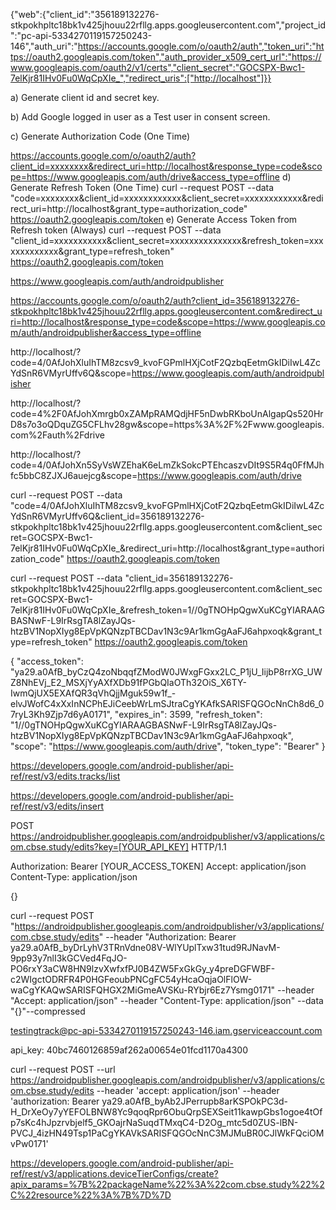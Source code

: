 {"web":{"client_id":"356189132276-stkpokhpltc18bk1v425jhouu22rfllg.apps.googleusercontent.com","project_id":"pc-api-5334270119157250243-146","auth_uri":"https://accounts.google.com/o/oauth2/auth","token_uri":"https://oauth2.googleapis.com/token","auth_provider_x509_cert_url":"https://www.googleapis.com/oauth2/v1/certs","client_secret":"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","redirect_uris":["http://localhost"]}}






a) Generate client id and secret key.

b) Add Google logged in user as a Test user in consent screen.

c) Generate Authorization Code (One Time)

https://accounts.google.com/o/oauth2/auth?client_id=xxxxxxxx&redirect_uri=http://localhost&response_type=code&scope=https://www.googleapis.com/auth/drive&access_type=offline
d) Generate Refresh Token (One Time)
curl --request POST --data "code=xxxxxxxx&client_id=xxxxxxxxxxxx&client_secret=xxxxxxxxxxxx&redirect_uri=http://localhost&grant_type=authorization_code" https://oauth2.googleapis.com/token
e) Generate Access Token from Refresh token (Always)
curl --request POST --data "client_id=xxxxxxxxxxx&client_secret=xxxxxxxxxxxxxxx&refresh_token=xxxxxxxxxxxxx&grant_type=refresh_token" https://oauth2.googleapis.com/token



https://www.googleapis.com/auth/androidpublisher


https://accounts.google.com/o/oauth2/auth?client_id=356189132276-stkpokhpltc18bk1v425jhouu22rfllg.apps.googleusercontent.com&redirect_uri=http://localhost&response_type=code&scope=https://www.googleapis.com/auth/androidpublisher&access_type=offline

http://localhost/?code=4/0AfJohXluIhTM8zcsv9_kvoFGPmlHXjCotF2QzbqEetmGkIDiIwL4ZcYdSnR6VMyrUffv6Q&scope=https://www.googleapis.com/auth/androidpublisher


http://localhost/?code=4%2F0AfJohXmrgb0xZAMpRAMQdjHF5nDwbRKboUnAlgapQs520HrD8s7o3oQDquZG5CFLhv28gw&scope=https%3A%2F%2Fwww.googleapis.com%2Fauth%2Fdrive




http://localhost/?code=4/0AfJohXn5SyVsWZEhaK6eLmZkSokcPTEhcaszvDIt9S5R4q0FfMJhfc5bbC8ZJXJ6auejcg&scope=https://www.googleapis.com/auth/drive


curl --request POST --data "code=4/0AfJohXluIhTM8zcsv9_kvoFGPmlHXjCotF2QzbqEetmGkIDiIwL4ZcYdSnR6VMyrUffv6Q&client_id=356189132276-stkpokhpltc18bk1v425jhouu22rfllg.apps.googleusercontent.com&client_secret=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&redirect_uri=http://localhost&grant_type=authorization_code" https://oauth2.googleapis.com/token



curl --request POST --data "client_id=356189132276-stkpokhpltc18bk1v425jhouu22rfllg.apps.googleusercontent.com&client_secret=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&refresh_token=1//0gTNOHpQgwXuKCgYIARAAGBASNwF-L9IrRsgTA8lZayJQs-htzBV1NopXIyg8EpVpKQNzpTBCDav1N3c9Ar1kmGgAaFJ6ahpxoqk&grant_type=refresh_token" https://oauth2.googleapis.com/token


{
  "access_token": "ya29.a0AfB_byCzQ4zoNbqqfZModW0JWxgFGxx2LC_P1jU_IijbP8rrXG_UWZ8NhEVj_E2_MSXjYyAXfXDb91fPGbQIaOTh32OiS_X6TY-IwmQjUX5EXAfQR3qVhQjjMguk59w1f_-elvJWofC4xXxInNCPhEJiCeebWrLmSJtraCgYKAfkSARISFQGOcNnCh8d6_07ryL3Kh9Zjp7d6yA0171",
  "expires_in": 3599,
  "refresh_token": "1//0gTNOHpQgwXuKCgYIARAAGBASNwF-L9IrRsgTA8lZayJQs-htzBV1NopXIyg8EpVpKQNzpTBCDav1N3c9Ar1kmGgAaFJ6ahpxoqk",
  "scope": "https://www.googleapis.com/auth/drive",
  "token_type": "Bearer"
}





https://developers.google.com/android-publisher/api-ref/rest/v3/edits.tracks/list

https://developers.google.com/android-publisher/api-ref/rest/v3/edits/insert



POST https://androidpublisher.googleapis.com/androidpublisher/v3/applications/com.cbse.study/edits?key=[YOUR_API_KEY] HTTP/1.1

Authorization: Bearer [YOUR_ACCESS_TOKEN]
Accept: application/json
Content-Type: application/json

{}



curl --request POST "https://androidpublisher.googleapis.com/androidpublisher/v3/applications/com.cbse.study/edits" --header "Authorization: Bearer ya29.a0AfB_byDrLyhV3TRnVdne08V-WlYUplTxw31tud9RJNavM-9pp93y7nlI3kGCVed4FqJO-PO6rxY3aCW8HN9lzvXwfxfPJ0B4ZW5FxGkGy_y4preDGFWBF-c2WIgctODRFR4P0HGFeoubPNCgFC54yHcaOqjaOlFlOW-waCgYKAQwSARISFQHGX2MiGmeAVSKu-RYbjr6Ez7Ysmg0171" --header "Accept: application/json" --header "Content-Type: application/json" --data "{}"--compressed



testingtrack@pc-api-5334270119157250243-146.iam.gserviceaccount.com

api_key:
40bc7460126859af262a00654e01fcd1170a4300



















curl --request POST --url https://androidpublisher.googleapis.com/androidpublisher/v3/applications/com.cbse.study/edits --header 'accept: application/json' --header 'authorization: Bearer ya29.a0AfB_byAb2JPerrupb8arKSPOkPC3d-H_DrXeOy7yYEFOLBNW8Yc9qoqRpr6ObuQrpSEXSeit11kawpGbs1ogoe4tOfp7sKc4hJpzrvbjelf5_GKOajrNaSuqdTMxqC4-D2Og_mtc5d0ZUS-lBN-PVCJ_4izHN49Tsp1PaCgYKAVkSARISFQGOcNnC3MJMuBR0CJlWkFQciOMvPw0171'


https://developers.google.com/android-publisher/api-ref/rest/v3/applications.deviceTierConfigs/create?apix_params=%7B%22packageName%22%3A%22com.cbse.study%22%2C%22resource%22%3A%7B%7D%7D
